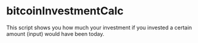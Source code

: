 # bitcoinInvestmentCalc

This script shows you how much your investment  if you invested a certain amount (input) would have been today.
